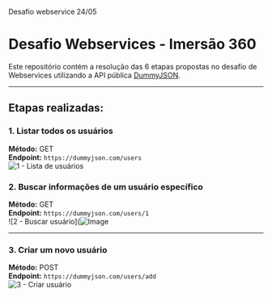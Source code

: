 Desafio webservice 24/05
# Desafio Webservices - Imersão 360

Este repositório contém a resolução das 6 etapas propostas no desafio de Webservices utilizando a API pública [DummyJSON](https://dummyjson.com/docs).

---

## Etapas realizadas:

### 1. Listar todos os usuários
**Método:** GET  
**Endpoint:** `https://dummyjson.com/users`  
![1 - Lista de usuários](https://github.com/user-attachments/assets/d4cd5510-7eab-4c35-9cb7-9eb22e029c51)

### 2. Buscar informações de um usuário específico
**Método:** GET  
**Endpoint:** `https://dummyjson.com/users/1`  
![2 - Buscar usuário](![Image](https://github.com/user-attachments/assets/ffbba638-9ed6-48bb-9471-a40626050915)

---

### 3. Criar um novo usuário
**Método:** POST  
**Endpoint:** `https://dummyjson.com/users/add`  
![3 - Criar usuário]()
